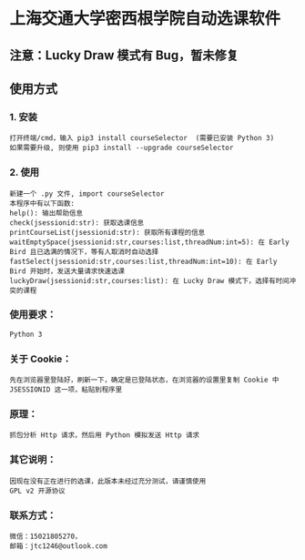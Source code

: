 # 上海交通大学密西根学院自动选课软件

## 注意：Lucky Draw 模式有 Bug，暂未修复

## 使用方式

### 1. 安装

    打开终端/cmd，输入 pip3 install courseSelector  (需要已安装 Python 3)
    如果需要升级, 则使用 pip3 install --upgrade courseSelector

### 2. 使用

    新建一个 .py 文件, import courseSelector
    本程序中有以下函数:
    help(): 输出帮助信息
    check(jsessionid:str): 获取选课信息
    printCourseList(jsessionid:str): 获取所有课程的信息
    waitEmptySpace(jsessionid:str,courses:list,threadNum:int=5): 在 Early Bird 且已选满的情况下，等有人取消时自动选择
    fastSelect(jsessionid:str,courses:list,threadNum:int=10): 在 Early Bird 开始时，发送大量请求快速选课
    luckyDraw(jsessionid:str,courses:list): 在 Lucky Draw 模式下，选择有时间冲突的课程

### 使用要求：
    Python 3

### 关于 Cookie：
    先在浏览器里登陆好，刷新一下，确定是已登陆状态，在浏览器的设置里复制 Cookie 中 JSESSIONID 这一项，粘贴到程序里

### 原理：
    抓包分析 Http 请求，然后用 Python 模拟发送 Http 请求

### 其它说明：
    因现在没有正在进行的选课，此版本未经过充分测试，请谨慎使用
    GPL v2 开源协议

### 联系方式：
    微信：15021805270，
    邮箱：jtc1246@outlook.com
